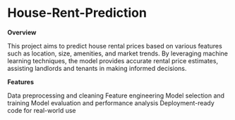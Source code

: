 # House-Rent-Prediction

**Overview**

This project aims to predict house rental prices based on various features such as location, size, amenities, and market trends. By leveraging machine learning techniques, the model provides accurate rental price estimates, assisting landlords and tenants in making informed decisions.

**Features**

Data preprocessing and cleaning
Feature engineering
Model selection and training
Model evaluation and performance analysis
Deployment-ready code for real-world use
